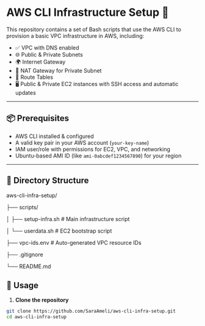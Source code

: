 # AWS CLI Infrastructure Setup 🚀

This repository contains a set of Bash scripts that use the AWS CLI to provision a basic VPC infrastructure in AWS, including:

- ✅ VPC with DNS enabled
- 🌐 Public & Private Subnets
- 🌍 Internet Gateway
- 📶 NAT Gateway for Private Subnet
- 🧭 Route Tables
- 🖥️ Public & Private EC2 instances with SSH access and automatic updates

---

## 📦 Prerequisites

- AWS CLI installed & configured
- A valid key pair in your AWS account (`your-key-name`)
- IAM user/role with permissions for EC2, VPC, and networking
- Ubuntu-based AMI ID (like `ami-0abcdef1234567890`) for your region

---

## 📁 Directory Structure

aws-cli-infra-setup/

├── scripts/

│ ├── setup-infra.sh # Main infrastructure script

│ └── userdata.sh # EC2 bootstrap script

├── vpc-ids.env # Auto-generated VPC resource IDs

├── .gitignore

└── README.md


## 🚀 Usage

1. **Clone the repository**
```bash
git clone https://github.com/SaraAmeli/aws-cli-infra-setup.git
cd aws-cli-infra-setup

